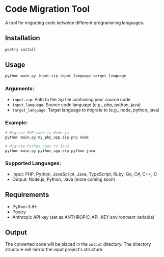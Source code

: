 # Code Migration Tool

A tool for migrating code between different programming languages.

## Installation

```bash
poetry install
```

## Usage

```bash
python main.py input.zip input_language target_language
```

### Arguments:

- `input.zip`: Path to the zip file containing your source code
- `input_language`: Source code language (e.g., php, python, java)
- `target_language`: Target language to migrate to (e.g., node, python, java)

### Example:

```bash
# Migrate PHP code to Node.js
python main.py my_php_app.zip php node

# Migrate Python code to Java
python main.py python_app.zip python java
```

### Supported Languages:

- Input: PHP, Python, JavaScript, Java, TypeScript, Ruby, Go, C#, C++, C
- Output: Node.js, Python, Java (more coming soon)

## Requirements

- Python 3.8+
- Poetry
- Anthropic API key (set as ANTHROPIC_API_KEY environment variable)

## Output

The converted code will be placed in the `output` directory. The directory structure will mirror the input project's structure.
